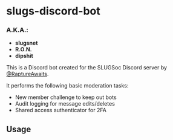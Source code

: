 # slugs-discord-bot

### A.K.A.:

- **slugsnet**
- **R.O.N.**
- **dipshit**

This is a Discord bot created for the SLUGSoc Discord server by [@RaptureAwaits](https://github.com/SLUGSoc/slugs-discord-bot "Definitely one of the developers of all time").

It performs the following basic moderation tasks:

- New member challenge to keep out bots
- Audit logging for message edits/deletes
- Shared access authenticator for 2FA

## Usage


